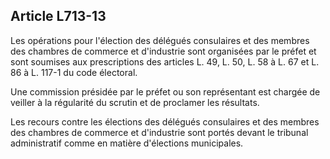 Article L713-13
----
Les opérations pour l'élection des délégués consulaires et des membres des
chambres de commerce et d'industrie sont organisées par le préfet et sont
soumises aux prescriptions des articles L. 49, L. 50, L. 58 à L. 67 et L. 86 à
L. 117-1 du code électoral.

Une commission présidée par le préfet ou son représentant est chargée de veiller
à la régularité du scrutin et de proclamer les résultats.

Les recours contre les élections des délégués consulaires et des membres des
chambres de commerce et d'industrie sont portés devant le tribunal administratif
comme en matière d'élections municipales.
